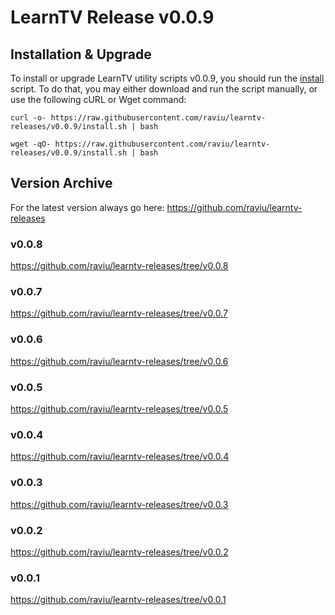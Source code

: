 # LearnTV Release v0.0.9

## Installation & Upgrade 

To install or upgrade LearnTV utility scripts v0.0.9, you should run the [install](https://raw.githubusercontent.com/raviu/learntv-releases/v0.0.9/install.sh) script. To do that, you may either download and run the script manually, or use the following cURL or Wget command:

```
curl -o- https://raw.githubusercontent.com/raviu/learntv-releases/v0.0.9/install.sh | bash
```

```
wget -qO- https://raw.githubusercontent.com/raviu/learntv-releases/v0.0.9/install.sh | bash
```


## Version Archive 

For the latest version always go here: https://github.com/raviu/learntv-releases
### v0.0.8
https://github.com/raviu/learntv-releases/tree/v0.0.8
### v0.0.7
https://github.com/raviu/learntv-releases/tree/v0.0.7
### v0.0.6
https://github.com/raviu/learntv-releases/tree/v0.0.6
### v0.0.5
https://github.com/raviu/learntv-releases/tree/v0.0.5
### v0.0.4
https://github.com/raviu/learntv-releases/tree/v0.0.4
### v0.0.3
https://github.com/raviu/learntv-releases/tree/v0.0.3
### v0.0.2
https://github.com/raviu/learntv-releases/tree/v0.0.2
### v0.0.1
https://github.com/raviu/learntv-releases/tree/v0.0.1
